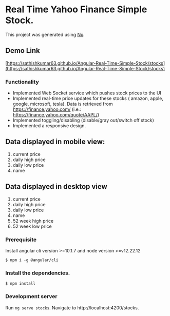 # Real Time Yahoo Finance Simple Stock.

This project was generated using [Nx](https://nx.dev).

## Demo Link

[https://sathishkumar63.github.io/Angular-Real-Time-Simple-Stock/stocks](https://sathishkumar63.github.io/Angular-Real-Time-Simple-Stock/stocks)

### Functionality

- Implemented Web Socket service which pushes stock prices to the UI
- Implemented real-time price updates for these stocks ( amazon, apple, google,
  microsoft, tesla). Data is retrieved from https://finance.yahoo.com/ (i.e.:
  https://finance.yahoo.com/quote/AAPL/)
- Implemented toggling/disabling (disable/gray out/switch off stock)
- Implemented a responsive design.

 ## Data displayed in mobile view:

1. current price
2. daily high price
3. daily low price
4. name

## Data displayed in desktop view

1. current price
2. daily high price
3. daily low price
4. name
5. 52 week high price
6. 52 week low price

### Prerequisite

Install angular cli version >=10.1.7 and node version >=v12.22.12

```
$ npm i -g @angular/cli
```

### Install the dependencies.

```
$ npm install
```

### Development server

Run `ng serve stocks`. Navigate to http://localhost:4200/stocks.
